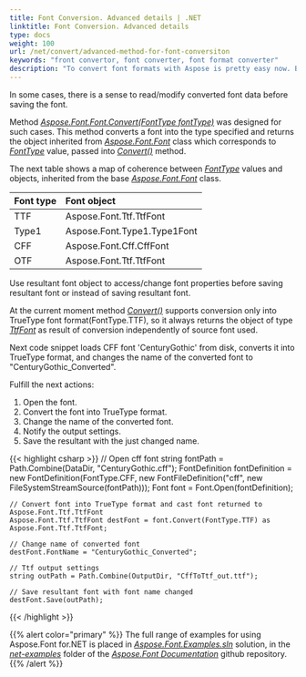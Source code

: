 ```yaml
---
title: Font Conversion. Advanced details | .NET
linktitle: Font Conversion. Advanced details
type: docs
weight: 100
url: /net/convert/advanced-method-for-font-conversiton
keywords: "front convertor, font converter, font format converter"
description: "To convert font formats with Aspose is pretty easy now. But sometimes you need to read/modify converted font data before saving the font. The method described is aimed to help with it."
---
```


In some cases, there is a sense to read/modify converted font data before saving the font.

Method [*Aspose.Font.Font.Convert(FontType fontType)*](https://apireference.aspose.com/font/net/aspose.font/font/methods/convert) was designed for such cases. This method converts a font into the type specified and 
returns the object inherited from [*Aspose.Font.Font*](https://apireference.aspose.com/font/net/aspose.font/font) class which corresponds to [*FontType*](https://apireference.aspose.com/font/net/aspose.font/fonttype) value, passed into [*Convert()*](https://apireference.aspose.com/font/net/aspose.font/font/methods/convert) method.

The next table shows a map of coherence between [*FontType*](https://apireference.aspose.com/font/net/aspose.font/fonttype) values and objects, inherited from the base [*Aspose.Font.Font*](https://apireference.aspose.com/font/net/aspose.font/font) class.


| **Font type**| **Font object**|
| :- | :- |
|TTF|Aspose.Font.Ttf.TtfFont|
|Type1|Aspose.Font.Type1.Type1Font|
|CFF|Aspose.Font.Cff.CffFont|
|OTF|Aspose.Font.Ttf.TtfFont|


Use resultant font object to access/change font properties before saving resultant font or instead of saving resultant font.

At the current moment method [*Convert()*](https://apireference.aspose.com/font/net/aspose.font/font/methods/convert) supports conversion only into TrueType font format(FontType.TTF), so it always returns 
the object of type [*TtfFont*](https://apireference.aspose.com/font/net/aspose.font.ttf/ttffont) as result of conversion independently of source font used. 

Next code snippet loads CFF font 'CenturyGothic' from disk, converts it into TrueType format, and changes the name of the converted font to "CenturyGothic_Converted".

Fulfill the next actions:

1. Open the font.
2. Convert the font into TrueType format.
3. Change the name of the converted font.
4. Notify the output settings.
5. Save the resultant with the just changed name.

{{< highlight csharp >}} 
    // Open cff font
    string fontPath = Path.Combine(DataDir, "CenturyGothic.cff");
    FontDefinition fontDefinition = new FontDefinition(FontType.CFF, new FontFileDefinition("cff", new FileSystemStreamSource(fontPath)));
    Font font = Font.Open(fontDefinition);

    // Convert font into TrueType format and cast font returned to Aspose.Font.Ttf.TtfFont
    Aspose.Font.Ttf.TtfFont destFont = font.Convert(FontType.TTF) as Aspose.Font.Ttf.TtfFont;

    // Change name of converted font
    destFont.FontName = "CenturyGothic_Converted";

    // Ttf output settings
    string outPath = Path.Combine(OutputDir, "CffToTtf_out.ttf");

    // Save resultant font with font name changed
    destFont.Save(outPath);
{{< /highlight >}}

{{% alert color="primary" %}}
The full range of examples for using Aspose.Font for.NET is placed in [*Aspose.Font.Examples.sln*](https://github.com/aspose-font/Aspose.Font-Documentation/tree/master/net-examples) solution, in the [*net-examples*](https://github.com/aspose-font/Aspose.Font-Documentation/tree/master/net-examples) folder of the [*Aspose.Font Documentation*](https://github.com/aspose-font/Aspose.Font-Documentation) github repository. 
{{% /alert %}}
